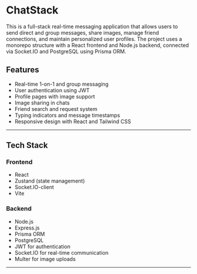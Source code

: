 # ChatStack
This is a full-stack real-time messaging application that allows users to send direct and group messages, share images, manage friend connections, and maintain personalized user profiles. The project uses a monorepo structure with a React frontend and Node.js backend, connected via Socket.IO and PostgreSQL using Prisma ORM.

## Features

- Real-time 1-on-1 and group messaging
- User authentication using JWT
- Profile pages with image support
- Image sharing in chats
- Friend search and request system
- Typing indicators and message timestamps
- Responsive design with React and Tailwind CSS

---

## Tech Stack

### Frontend
- React
- Zustand (state management)
- Socket.IO-client
- Vite

### Backend
- Node.js
- Express.js
- Prisma ORM
- PostgreSQL
- JWT for authentication
- Socket.IO for real-time communication
- Multer for image uploads

---
